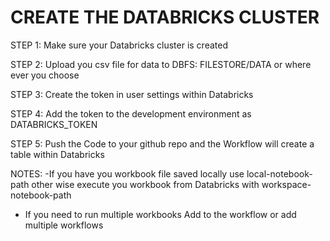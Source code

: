 

# CREATE THE DATABRICKS CLUSTER

STEP 1: Make sure your Databricks cluster is created

STEP 2: Upload you csv file for data to  DBFS: FILESTORE/DATA or where ever you choose

STEP 3: Create the token in user settings within Databricks

STEP 4: Add the token to the development environment as DATABRICKS_TOKEN

STEP 5: Push the Code to your github repo and the Workflow will create a table within Databricks

NOTES: 
-If you have you workbook file saved locally use local-notebook-path other wise execute you workbook from Databricks
with workspace-notebook-path 

- If you need to run multiple workbooks Add to the workflow or add multiple workflows